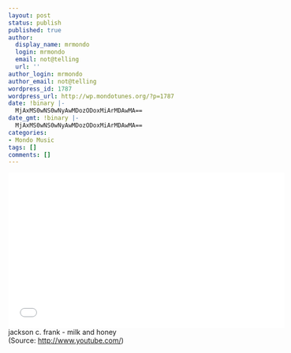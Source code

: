 ```yaml
---
layout: post
status: publish
published: true
author:
  display_name: mrmondo
  login: mrmondo
  email: not@telling
  url: ''
author_login: mrmondo
author_email: not@telling
wordpress_id: 1787
wordpress_url: http://wp.mondotunes.org/?p=1787
date: !binary |-
  MjAxMS0wNS0wNyAwMDozODoxMiArMDAwMA==
date_gmt: !binary |-
  MjAxMS0wNS0wNyAwMDozODoxMiArMDAwMA==
categories:
- Mondo Music
tags: []
comments: []
---
```

<iframe width="560" height="315" src="//www.youtube.com/embed/aj9NbWExvN8" frameborder="0"> </iframe>
jackson c. frank - milk and honey
<div class="attribution">(<span>Source:</span> <a href="http://www.youtube.com/">http://www.youtube.com/</a>)</div>
